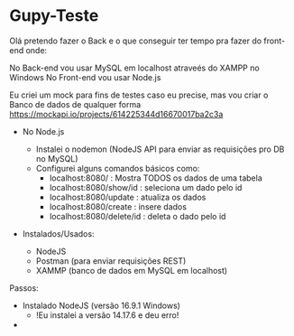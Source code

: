 
# Gupy-Teste


Olá pretendo fazer o Back e o que conseguir ter tempo pra fazer do front-end onde:

No Back-end vou usar MySQL em localhost atraveés do XAMPP no Windows
No Front-end vou usar Node.js


Eu criei um mock para fins de testes caso eu precise, mas vou criar o Banco de dados de qualquer forma
https://mockapi.io/projects/614225344d16670017ba2c3a


- No Node.js
    - Instalei o nodemon (NodeJS API para enviar as requisições pro DB no MySQL)
    - Configurei alguns comandos básicos como:
        - localhost:8080/ : Mostra TODOS os dados de uma tabela
        - localhost:8080/show/id : seleciona um dado pelo id
        - localhost:8080/update : atualiza os dados
        - localhost:8080/create : insere dados
        - localhost:8080/delete/id : deleta o dado pelo id

- Instalados/Usados:
    - NodeJS
    - Postman (para enviar requisições REST)
    - XAMMP (banco de dados em MySQL em localhost)






Passos:

- Instalado NodeJS (versão 16.9.1 Windows)
    - !Eu instalei a versão 14.17.6 e deu erro! 
- 
